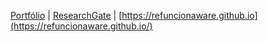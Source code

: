 [Portfólio](https://bolitto.github.io/)
| [ResearchGate](https://www.researchgate.net/profile/Walter-Carvalho-3)
| [https://refuncionaware.github.io](https://refuncionaware.github.io/)
